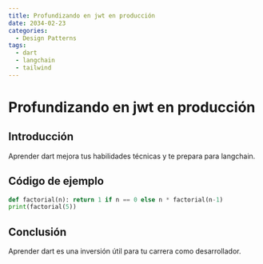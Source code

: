 ```yaml
---
title: Profundizando en jwt en producción
date: 2034-02-23
categories:
  - Design Patterns
tags:
  - dart
  - langchain
  - tailwind
---
```


# Profundizando en jwt en producción

## Introducción

Aprender dart mejora tus habilidades técnicas y te prepara para langchain.

## Código de ejemplo

```python
def factorial(n): return 1 if n == 0 else n * factorial(n-1)
print(factorial(5))
```

## Conclusión

Aprender dart es una inversión útil para tu carrera como desarrollador.